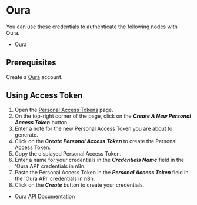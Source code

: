 # Oura

You can use these credentials to authenticate the following nodes with Oura.
- [Oura](/integrations/nodes/n8n-nodes-base.oura/)

## Prerequisites

Create a [Oura](https://www.ouraring.com/) account.

## Using Access Token

1. Open the [Personal Access Tokens](https://cloud.ouraring.com/personal-access-tokens) page.
2. On the top-right corner of the page, click on the ***Create A New Personal Access Token*** button.
3. Enter a note for the new Personal Access Token you are about to generate.
4. Click on the ***Create Personal Access Token*** to create the Personal Access Token.
5. Copy the displayed Personal Access Token.
6. Enter a name for your credentials in the ***Credentials Name*** field in the 'Oura API' credentials in n8n.
7. Paste the Personal Access Token in the ***Personal Access Token*** field in the 'Oura API' credentials in n8n.
8. Click on the ***Create*** button to create your credentials.



- [Oura API Documentation](https://cloud.ouraring.com/docs/authentication)
